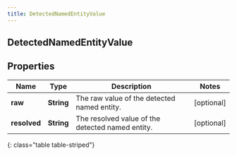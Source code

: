 ```yaml
---
title: DetectedNamedEntityValue
---
```

## DetectedNamedEntityValue


## Properties

| Name | Type | Description | Notes |
| ------------ | ------------- | ------------- | ------------- |
| **raw** | <!----><!---->**String**<!----> | The raw value of the detected named entity. |  [optional] |
| **resolved** | <!----><!---->**String**<!----> | The resolved value of the detected named entity. |  [optional] |
{: class="table table-striped"}



